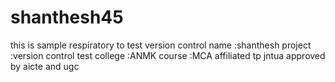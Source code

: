 # shanthesh45
this is sample respiratory to test version control
name :shanthesh
project :version control test
college :ANMK
course  :MCA
affiliated tp jntua approved by aicte and ugc
